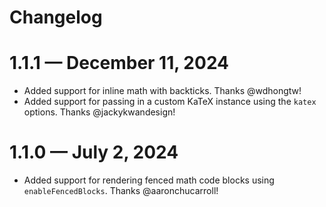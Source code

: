 # Changelog

# 1.1.1 — December 11, 2024
- Added support for inline math with backticks. Thanks @wdhongtw!
- Added support for passing in a custom KaTeX instance using the `katex` options. Thanks @jackykwandesign!

# 1.1.0 — July 2, 2024
- Added support for rendering fenced math code blocks using `enableFencedBlocks`. Thanks @aaronchucarroll!